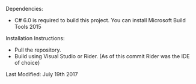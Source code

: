 Dependencies:
- C# 6.0 is required to build this project. You can install Microsoft Build Tools 2015

Installation Instructions:
- Pull the repository.
- Build using Visual Studio or Rider. 
(As of this commit Rider was the IDE of choice)

Last Modified: July 19th 2017
